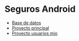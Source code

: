 # Seguros Android

- [Base de datos](./base.sql)
- [Proyecto principal](./SegurosAndroid)
- [Proyecto usuarios mio](./ProyectoUsuarios)


